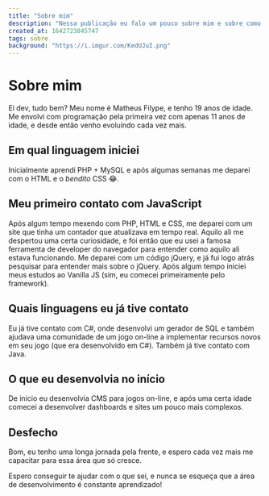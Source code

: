 ```yaml
---
title: "Sobre mim"
description: "Nessa publicação eu falo um pouco sobre mim e sobre como eu iniciei no mundo programação, e quais linguagens já tive contato."
created_at: 1642723845747
tags: sobre
background: "https://i.imgur.com/KedUJuI.png"
---
```


# Sobre mim

Ei dev, tudo bem? Meu nome é Matheus Filype, e tenho 19 anos de idade. Me envolvi com programação pela primeira vez com apenas 11 anos de idade, e desde então venho evoluindo cada vez mais.

## Em qual linguagem iniciei

Inicialmente aprendi PHP + MySQL e após algumas semanas me deparei com o HTML e o _bendito_ CSS 😂.

## Meu primeiro contato com JavaScript

Após algum tempo mexendo com PHP, HTML e CSS, me deparei com um site que tinha um contador que atualizava em tempo real. Aquilo ali me despertou uma certa curiosidade, e foi então que eu usei a famosa ferramenta de developer do navegador para entender como aquilo ali estava funcionando. Me deparei com um código jQuery, e já fui logo atrás pesquisar para entender mais sobre o jQuery. Após algum tempo iniciei meus estudos ao Vanilla JS (sim, eu comecei primeiramente pelo framework).

## Quais linguagens eu já tive contato

Eu já tive contato com C#, onde desenvolvi um gerador de SQL e também ajudava uma comunidade de um jogo on-line a implementar recursos novos em seu jogo (que era desenvolvido em C#). Também já tive contato com Java.

## O que eu desenvolvia no início

De inicio eu desenvolvia CMS para jogos on-line, e após uma certa idade comecei a desenvolver dashboards e sites um pouco mais complexos.

## Desfecho

Bom, eu tenho uma longa jornada pela frente, e espero cada vez mais me capacitar para essa área que só cresce.

Espero conseguir te ajudar com o que sei, e nunca se esqueça que a área de desenvolvimento é constante aprendizado!
